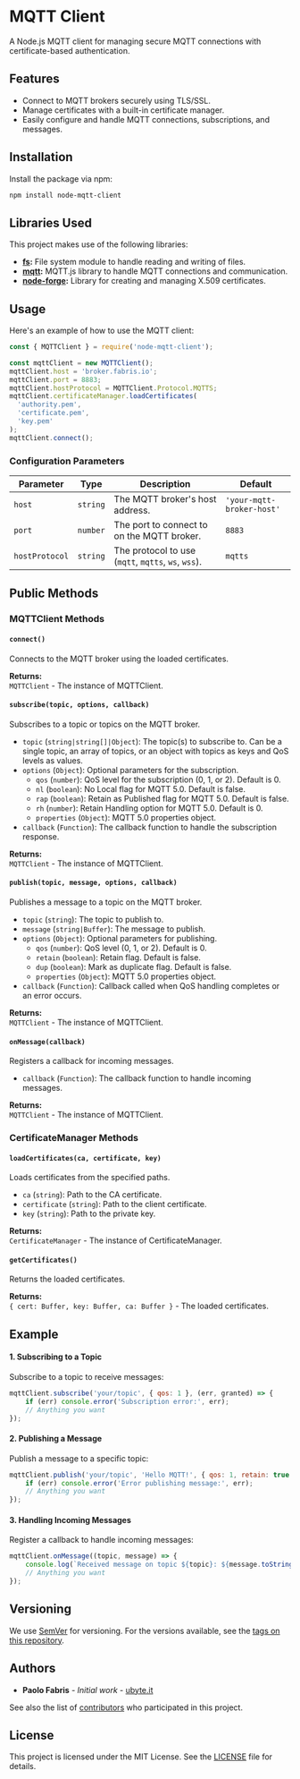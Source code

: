 
# MQTT Client

A Node.js MQTT client for managing secure MQTT connections with certificate-based authentication.

## Features

- Connect to MQTT brokers securely using TLS/SSL.
- Manage certificates with a built-in certificate manager.
- Easily configure and handle MQTT connections, subscriptions, and messages.

## Installation

Install the package via npm:

```bash
npm install node-mqtt-client
```

## Libraries Used

This project makes use of the following libraries:

- **[fs](https://nodejs.org/api/fs.html):** File system module to handle reading and writing of files.
- **[mqtt](https://www.npmjs.com/package/mqtt):** MQTT.js library to handle MQTT connections and communication.
- **[node-forge](https://www.npmjs.com/package/node-forge):** Library for creating and managing X.509 certificates.

## Usage

Here's an example of how to use the MQTT client:

```javascript
const { MQTTClient } = require('node-mqtt-client');

const mqttClient = new MQTTClient();
mqttClient.host = 'broker.fabris.io';
mqttClient.port = 8883;
mqttClient.hostProtocol = MQTTClient.Protocol.MQTTS;
mqttClient.certificateManager.loadCertificates(
  'authority.pem',
  'certificate.pem',
  'key.pem'
);
mqttClient.connect();
```

### Configuration Parameters

| Parameter             | Type                     | Description                                                         | Default                  |
|-----------------------|--------------------------|---------------------------------------------------------------------|--------------------------|
| `host`                | `string`                 | The MQTT broker's host address.                                     | `'your-mqtt-broker-host'`|
| `port`                | `number`                 | The port to connect to on the MQTT broker.                          | `8883`                   |
| `hostProtocol`        | `string`                 | The protocol to use (`mqtt`, `mqtts`, `ws`, `wss`).                 | `mqtts`                  |

## Public Methods

### MQTTClient Methods

#### `connect()`

Connects to the MQTT broker using the loaded certificates.

**Returns:**  
`MQTTClient` - The instance of MQTTClient.

#### `subscribe(topic, options, callback)`

Subscribes to a topic or topics on the MQTT broker.

- `topic` (`string|string[]|Object`): The topic(s) to subscribe to. Can be a single topic, an array of topics, or an object with topics as keys and QoS levels as values.
- `options` (`Object`): Optional parameters for the subscription.
  - `qos` (`number`): QoS level for the subscription (0, 1, or 2). Default is 0.
  - `nl` (`boolean`): No Local flag for MQTT 5.0. Default is false.
  - `rap` (`boolean`): Retain as Published flag for MQTT 5.0. Default is false.
  - `rh` (`number`): Retain Handling option for MQTT 5.0. Default is 0.
  - `properties` (`Object`): MQTT 5.0 properties object.
- `callback` (`Function`): The callback function to handle the subscription response.

**Returns:**  
`MQTTClient` - The instance of MQTTClient.

#### `publish(topic, message, options, callback)`

Publishes a message to a topic on the MQTT broker.

- `topic` (`string`): The topic to publish to.
- `message` (`string|Buffer`): The message to publish.
- `options` (`Object`): Optional parameters for publishing.
  - `qos` (`number`): QoS level (0, 1, or 2). Default is 0.
  - `retain` (`boolean`): Retain flag. Default is false.
  - `dup` (`boolean`): Mark as duplicate flag. Default is false.
  - `properties` (`Object`): MQTT 5.0 properties object.
- `callback` (`Function`): Callback called when QoS handling completes or an error occurs.

**Returns:**  
`MQTTClient` - The instance of MQTTClient.

#### `onMessage(callback)`

Registers a callback for incoming messages.

- `callback` (`Function`): The callback function to handle incoming messages.

**Returns:**  
`MQTTClient` - The instance of MQTTClient.

### CertificateManager Methods

#### `loadCertificates(ca, certificate, key)`

Loads certificates from the specified paths.

- `ca` (`string`): Path to the CA certificate.
- `certificate` (`string`): Path to the client certificate.
- `key` (`string`): Path to the private key.

**Returns:**  
`CertificateManager` - The instance of CertificateManager.

#### `getCertificates()`

Returns the loaded certificates.

**Returns:**  
`{ cert: Buffer, key: Buffer, ca: Buffer }` - The loaded certificates.

## Example

#### 1. Subscribing to a Topic

Subscribe to a topic to receive messages:

```javascript
mqttClient.subscribe('your/topic', { qos: 1 }, (err, granted) => {
    if (err) console.error('Subscription error:', err);
    // Anything you want
});
```

#### 2. Publishing a Message

Publish a message to a specific topic:

```javascript
mqttClient.publish('your/topic', 'Hello MQTT!', { qos: 1, retain: true }, (err) => {
    if (err) console.error('Error publishing message:', err);
    // Anything you want
});
```

#### 3. Handling Incoming Messages

Register a callback to handle incoming messages:

```javascript
mqttClient.onMessage((topic, message) => {
    console.log(`Received message on topic ${topic}: ${message.toString()}`);
    // Anything you want
});
```
## Versioning

We use [SemVer](https://semver.org/) for versioning. For the versions available, see the [tags on this repository](https://github.com/ubyte-source/certificate-authority/tags). 

## Authors

* **Paolo Fabris** - *Initial work* - [ubyte.it](https://ubyte.it/)

See also the list of [contributors](https://github.com/ubyte-source/certificate-authority/blob/main/CONTRIBUTORS.md) who participated in this project.

## License

This project is licensed under the MIT License. See the [LICENSE](https://github.com/ubyte-source/node-mqtt-client/blob/main/LICENSE) file for details.
